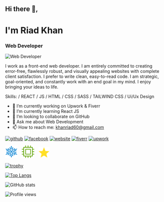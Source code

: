
## Hi there 👋, 
# I'm Riad Khan
###  Web Developer
![ Web Developer](https://i.pinimg.com/564x/b7/51/8e/b7518e0ea5c63d06ab182a35caac6c9d.jpg)

I work as a front-end web developer. I am entirely committed to creating error-free, flawlessly robust, and visually appealing websites with complete client satisfaction. I prefer to write clean, easy-to-read code. I am strategic, goal-oriented, and constantly work with an end goal in my mind. I enjoy bringing your ideas to life.

Skills:  / REACT / JS / HTML / CSS / SASS / TAILWIND CSS / Ui/Ux Design

- 🔭 I’m currently working on Upwork & Fiverr 
- 🌱 I’m currently learning React JS 
- 👯 I’m looking to collaborate on GitHub  
- 💬 Ask me about Web Development  
- 📫 How to reach me: khanriad60@gmail.com 


[<img src='https://cdn.jsdelivr.net/npm/simple-icons@3.0.1/icons/github.svg' alt='github' height='40'>](https://github.com/riadkhan60)  [<img src='https://cdn.jsdelivr.net/npm/simple-icons@3.0.1/icons/facebook.svg' alt='facebook' height='40'>](https://www.facebook.com/khan.riad.3)  [<img src='https://cdn.jsdelivr.net/npm/simple-icons@3.0.1/icons/icloud.svg' alt='website' height='40'>](www.webmith.com)  [<img src='https://cdn.jsdelivr.net/npm/simple-icons@3.0.1/icons/fiverr.svg' alt='fiverr' height='40'>](https://www.fiverr.com/riadkhan375)  [<img src='https://cdn.jsdelivr.net/npm/simple-icons@3.0.1/icons/upwork.svg' alt='upwork' height='40'>](https://www.upwork.com/freelancers/~01632a5e14cb22ea0b)  

<a href='https://archiveprogram.github.com/'><img src='https://raw.githubusercontent.com/acervenky/animated-github-badges/master/assets/acbadge.gif' width='40' height='40'></a> <a href='https://docs.github.com/en/developers'><img src='https://raw.githubusercontent.com/acervenky/animated-github-badges/master/assets/devbadge.gif' width='40' height='40'></a> <a href='https://stars.github.com/'><img src='https://raw.githubusercontent.com/acervenky/animated-github-badges/master/assets/starbadge.gif' width='35' height='35'></a> 

[![trophy](https://github-profile-trophy.vercel.app/?username=riadkhan60)](https://github.com/ryo-ma/github-profile-trophy)

[![Top Langs](https://github-readme-stats.vercel.app/api/top-langs/?username=riadkhan60)](https://github.com/riadkhan60/github-readme-stats)

![GitHub stats](https://github-readme-stats.vercel.app/api?username=riadkhan60&show_icons=true)  

![Profile views](https://gpvc.arturio.dev/riadkhan60)  
<!---
riadkhan60/riadkhan60 is a ✨ special ✨ repository because its `README.md` (this file) appears on your GitHub profile.
You can click the Preview link to take a look at your changes.
--->
